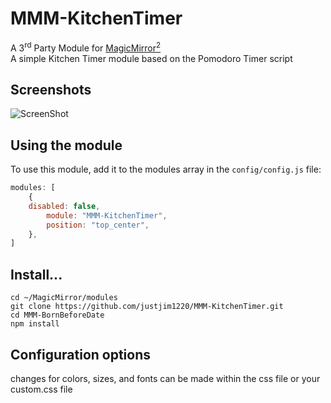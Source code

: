# MMM-KitchenTimer
A 3<sup>rd</sup> Party Module for <a href=https://github.com/MichMich/MagicMirror/tree/developMagicMirror>MagicMirror<sup>2</sup></a><br>
A simple Kitchen Timer module based on the Pomodoro Timer script

## Screenshots

![ScreenShot](https://github.com/justjim1220/MMM-KitchenTimer/blob/master/Screenshot%20(31).png)

## Using the module

To use this module, add it to the modules array in the `config/config.js` file:
````javascript
modules: [
	{
    disabled: false,
		module: "MMM-KitchenTimer",
		position: "top_center",
	},
]
````
## Install...
```
cd ~/MagicMirror/modules
git clone https://github.com/justjim1220/MMM-KitchenTimer.git
cd MMM-BornBeforeDate
npm install
```

## Configuration options

changes for colors, sizes, and fonts can be made within the css file or your custom.css file
